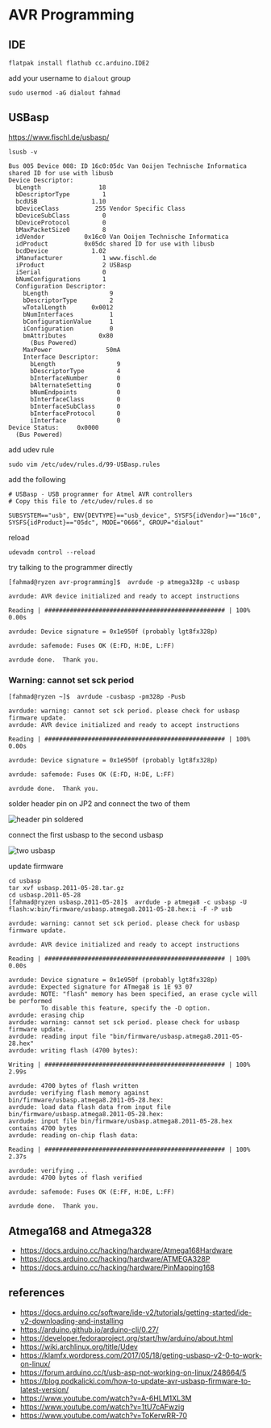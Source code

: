 # AVR Programming

## IDE

```shell
flatpak install flathub cc.arduino.IDE2

```

add your username to `dialout` group

```shell
sudo usermod -aG dialout fahmad
```

## USBasp

https://www.fischl.de/usbasp/

```shell
lsusb -v

Bus 005 Device 008: ID 16c0:05dc Van Ooijen Technische Informatica shared ID for use with libusb
Device Descriptor:
  bLength                18
  bDescriptorType         1
  bcdUSB               1.10
  bDeviceClass          255 Vendor Specific Class
  bDeviceSubClass         0
  bDeviceProtocol         0
  bMaxPacketSize0         8
  idVendor           0x16c0 Van Ooijen Technische Informatica
  idProduct          0x05dc shared ID for use with libusb
  bcdDevice            1.02
  iManufacturer           1 www.fischl.de
  iProduct                2 USBasp
  iSerial                 0
  bNumConfigurations      1
  Configuration Descriptor:
    bLength                 9
    bDescriptorType         2
    wTotalLength       0x0012
    bNumInterfaces          1
    bConfigurationValue     1
    iConfiguration          0
    bmAttributes         0x80
      (Bus Powered)
    MaxPower               50mA
    Interface Descriptor:
      bLength                 9
      bDescriptorType         4
      bInterfaceNumber        0
      bAlternateSetting       0
      bNumEndpoints           0
      bInterfaceClass         0
      bInterfaceSubClass      0
      bInterfaceProtocol      0
      iInterface              0
Device Status:     0x0000
  (Bus Powered)

```

add udev rule

```shell
sudo vim /etc/udev/rules.d/99-USBasp.rules
```

add the following

```shell
# USBasp - USB programmer for Atmel AVR controllers
# Copy this file to /etc/udev/rules.d so

SUBSYSTEM=="usb", ENV{DEVTYPE}=="usb_device", SYSFS{idVendor}=="16c0", SYSFS{idProduct}=="05dc", MODE="0666", GROUP="dialout"
```

reload

```shell
udevadm control --reload
```

try talking to the programmer directly

```shell
[fahmad@ryzen avr-programming]$  avrdude -p atmega328p -c usbasp

avrdude: AVR device initialized and ready to accept instructions

Reading | ################################################## | 100% 0.00s

avrdude: Device signature = 0x1e950f (probably lgt8fx328p)

avrdude: safemode: Fuses OK (E:FD, H:DE, L:FF)

avrdude done.  Thank you.

```

### Warning: cannot set sck period

```shell
[fahmad@ryzen ~]$  avrdude -cusbasp -pm328p -Pusb

avrdude: warning: cannot set sck period. please check for usbasp firmware update.
avrdude: AVR device initialized and ready to accept instructions

Reading | ################################################## | 100% 0.00s

avrdude: Device signature = 0x1e950f (probably lgt8fx328p)

avrdude: safemode: Fuses OK (E:FD, H:DE, L:FF)

avrdude done.  Thank you.

```

solder header pin on JP2 and connect the two of them

![header pin soldered](./images/photo1665663471.jpeg)

connect the first usbasp to the second usbasp

![two usbasp](./images/connect_two_usbasp.jpeg)

update firmware

```shell
cd usbasp
tar xvf usbasp.2011-05-28.tar.gz
cd usbasp.2011-05-28
[fahmad@ryzen usbasp.2011-05-28]$  avrdude -p atmega8 -c usbasp -U flash:w:bin/firmware/usbasp.atmega8.2011-05-28.hex:i -F -P usb

avrdude: warning: cannot set sck period. please check for usbasp firmware update.

avrdude: AVR device initialized and ready to accept instructions

Reading | ################################################## | 100% 0.00s

avrdude: Device signature = 0x1e950f (probably lgt8fx328p)
avrdude: Expected signature for ATmega8 is 1E 93 07
avrdude: NOTE: "flash" memory has been specified, an erase cycle will be performed
         To disable this feature, specify the -D option.
avrdude: erasing chip
avrdude: warning: cannot set sck period. please check for usbasp firmware update.
avrdude: reading input file "bin/firmware/usbasp.atmega8.2011-05-28.hex"
avrdude: writing flash (4700 bytes):

Writing | ################################################## | 100% 2.99s

avrdude: 4700 bytes of flash written
avrdude: verifying flash memory against bin/firmware/usbasp.atmega8.2011-05-28.hex:
avrdude: load data flash data from input file bin/firmware/usbasp.atmega8.2011-05-28.hex:
avrdude: input file bin/firmware/usbasp.atmega8.2011-05-28.hex contains 4700 bytes
avrdude: reading on-chip flash data:

Reading | ################################################## | 100% 2.37s

avrdude: verifying ...
avrdude: 4700 bytes of flash verified

avrdude: safemode: Fuses OK (E:FF, H:DE, L:FF)

avrdude done.  Thank you.
```

## Atmega168 and Atmega328

- https://docs.arduino.cc/hacking/hardware/Atmega168Hardware
- https://docs.arduino.cc/hacking/hardware/ATMEGA328P
- https://docs.arduino.cc/hacking/hardware/PinMapping168

## references

- https://docs.arduino.cc/software/ide-v2/tutorials/getting-started/ide-v2-downloading-and-installing
- https://arduino.github.io/arduino-cli/0.27/
- https://developer.fedoraproject.org/start/hw/arduino/about.html
- https://wiki.archlinux.org/title/Udev
- https://klamfx.wordpress.com/2017/05/18/geting-usbasp-v2-0-to-work-on-linux/
- https://forum.arduino.cc/t/usb-asp-not-working-on-linux/248664/5
- https://blog.podkalicki.com/how-to-update-avr-usbasp-firmware-to-latest-version/
- https://www.youtube.com/watch?v=A-6HLM1XL3M
- https://www.youtube.com/watch?v=1tU7cAFwzig
- https://www.youtube.com/watch?v=ToKerwRR-70
